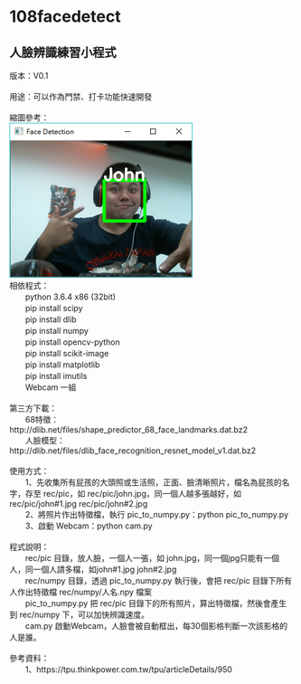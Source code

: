 # 108facedetect
<h2>人臉辨識練習小程式</h2>
版本：V0.1<br>
<br>
用途：可以作為門禁、打卡功能快速開發<br>
<br>
縮圖參考：<br>
  <img src="screenshot/screenshot1.png">
<br>
相依程式：<br>
　　python 3.6.4 x86 (32bit)<br>
　　pip install scipy<br>
　　pip install dlib<br>
　　pip install numpy<br>
　　pip install opencv-python<br>
　　pip install scikit-image<br>
　　pip install matplotlib<br>
　　pip install imutils<br>
　　Webcam 一組<br>
<br>
第三方下載：<br>
　　68特徵：http://dlib.net/files/shape_predictor_68_face_landmarks.dat.bz2<br>
　　人臉模型：http://dlib.net/files/dlib_face_recognition_resnet_model_v1.dat.bz2<br>
<br>
使用方式：<br>
　　1、先收集所有屁孩的大頭照或生活照，正面、臉清晰照片，檔名為屁孩的名字，存至 rec/pic，如 rec/pic/john.jpg，同一個人越多張越好，如 rec/pic/john#1.jpg rec/pic/john#2.jpg<br>
　　2、將照片作出特徵檔，執行 pic_to_numpy.py：python pic_to_numpy.py<br>
　　3、啟動 Webcam：python cam.py<br>
<br>
程式說明：<br>
　　rec/pic 目錄，放人臉，一個人一張，如 john.jpg，同一個jpg只能有一個人，同一個人請多檔，如john#1.jpg john#2.jpg<br>
　　rec/numpy 目錄，透過 pic_to_numpy.py 執行後，會把 rec/pic 目錄下所有人作出特徵檔 rec/numpy/人名.npy 檔案<br>
　　pic_to_numpy.py 把 rec/pic 目錄下的所有照片，算出特徵檔，然後會產生到 rec/numpy 下，可以加快辨識速度。<br>
　　cam.py 啟動Webcam，人臉會被自動框出，每30個影格判斷一次該影格的人是誰。<br>
<br>
參考資料：<br>
　　1、https://tpu.thinkpower.com.tw/tpu/articleDetails/950<br>　　